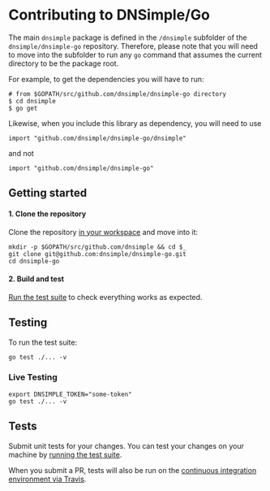 # Contributing to DNSimple/Go

The main `dnsimple` package is defined in the `/dnsimple` subfolder of the `dnsimple/dnsimple-go` repository. Therefore, please note that you will need to move into the subfolder to run any `go` command that assumes the current directory to be the package root.

For example, to get the dependencies you will have to run:

    # from $GOPATH/src/github.com/dnsimple/dnsimple-go directory
    $ cd dnsimple
    $ go get

Likewise, when you include this library as dependency, you will need to use

    import "github.com/dnsimple/dnsimple-go/dnsimple"

and not

    import "github.com/dnsimple/dnsimple-go"


## Getting started

#### 1. Clone the repository

Clone the repository [in your workspace](https://golang.org/doc/code.html#Organization) and move into it:

```shell
mkdir -p $GOPATH/src/github.com/dnsimple && cd $_
git clone git@github.com:dnsimple/dnsimple-go.git
cd dnsimple-go
```

#### 2. Build and test

[Run the test suite](#testing) to check everything works as expected.


## Testing

To run the test suite:

```shell
go test ./... -v
```

### Live Testing

```shell
export DNSIMPLE_TOKEN="some-token"
go test ./... -v
```


## Tests

Submit unit tests for your changes. You can test your changes on your machine by [running the test suite](#testing).

When you submit a PR, tests will also be run on the [continuous integration environment via Travis](https://travis-ci.org/dnsimple/dnsimple-go).
